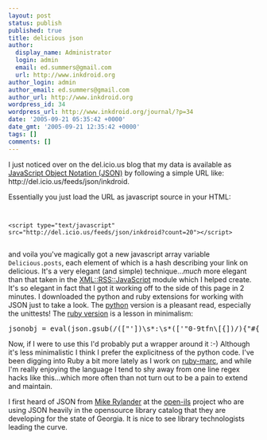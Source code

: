 ```yaml
---
layout: post
status: publish
published: true
title: delicious json
author:
  display_name: Administrator
  login: admin
  email: ed.summers@gmail.com
  url: http://www.inkdroid.org
author_login: admin
author_email: ed.summers@gmail.com
author_url: http://www.inkdroid.org
wordpress_id: 34
wordpress_url: http://www.inkdroid.org/journal/?p=34
date: '2005-09-21 05:35:42 +0000'
date_gmt: '2005-09-21 12:35:42 +0000'
tags: []
comments: []
---
```


<p>I just noticed over on the <a>del.icio.us blog</a> that my data is available as <a href="http://del.icio.us/doc/feeds/json/">JavaScript Object Notation (JSON)</a> by following a simple URL like: http://del.icio.us/feeds/json/inkdroid.</p>
<p>Essentially you just load  the URL as javascript source in your HTML:</p>
<p><code><br />
&lt;script type="text/javascript" src="http://del.icio.us/feeds/json/inkdroid?count=20"&gt;&lt;/script&gt;<br />
</code></p>
<p>and voila you've magically got a new javascript array variable <code>Delicious.posts</code>, each element of which is a hash describing your link on delicious. It's a very elegant (and simple) technique...<i>much</i> more elegant than that taken in the <a href="http://search.cpan.org/dist/XML-RSS-JavaScript">XML::RSS::JavaScript</a> module which I helped create.  It's so elegant in fact that I got it working off to the side of this page in 2 minutes. I downloaded the python and ruby extensions for working with JSON just to take a look. The <a href="https://sourceforge.net/projects/json-py/">python</a> version is a pleasant read, especially the unittests! The <a href="http://rubyforge.org/snippet/detail.php?type=snippet&id=29">ruby version</a> is a lesson in minimalism:</p>
<pre lang="ruby">
jsonobj = eval(json.gsub(/(["'])\s*:\s*(['"0-9tfn\[{])/){"#{$1}=>#{$2}"})
</pre>
<p>Now, if I were to use this I'd probably put a wrapper around it :-) Although it's less minimalistic I think I prefer the explicitness of the python code. I've been digging into Ruby a bit more lately as I work on <a href="http://www.inkdroid.org:7000/textualize/browser/ruby-marc/trunk/">ruby-marc</a>, and while I'm really enjoying the language I tend to shy away from one line regex hacks like this...which more often than not turn out to be a pain to extend and maintain.</p>
<p>I first heard of JSON from <a href="http://web.archive.org/web/20111122231134/http://open-ils.org/blog/?p=31">Mike Rylander</a> at the <a href="http://open-ils.org">open-ils</a> project who are using JSON heavily in the opensource library catalog that they are developing for the state of Georgia.  It is nice to see library technologists leading the curve.</p>
